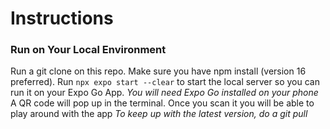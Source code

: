 # Instructions
### Run on Your Local Environment

Run a git clone on this repo. Make sure you have npm install (version 16 preferred).
Run `npx expo start --clear` to start the local server so you can run it on your Expo Go App.
*You will need Expo Go installed on your phone*
A QR code will pop up in the terminal. Once you scan it you will be able to play around with the app
*To keep up with the latest version, do a git pull*
